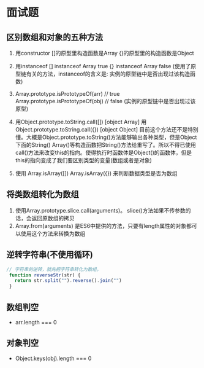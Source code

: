 <!--
 * @Author: x09898 coder_xujie@163.com
 * @Date: 2022-09-06 20:57:39
 * @LastEditors: x09898 coder_xujie@163.com
 * @FilePath: \HTML-CSS-Javascript-\面试题\JavaScript面试题\JavaSctipt面试题.md
 * @Description: 
-->
# 面试题

## 区别数组和对象的五种方法

1. 用constructor          []的原型里构造函数是Array
                          {}的原型里的构造函数是Object

2. 用instanceof           [] instanceof Array true
                         {} instanceof Array false
(使用了原型链有关的方法，instanceof的含义是: 实例的原型链中是否出现过该构造函数)

3. Array.prototype.isPrototypeOf(arr) // true
   Array.prototype.isPrototypeOf(obj) // false
(实例的原型链中是否出现过该原型)

4. 用Object.prototype.toString.call([])    [object Array]
   用Object.prototype.toString.call({})   [object Object]
   目前这个方法还不是特别懂。大概是Object.prototype.toString()方法能够输出各种类型，但是Object下面的String() Array()等构造函数把String()方法给重写了。所以不得已使用call()方法来改变this的指向。使得执行时函数体是Object()的函数体，但是this的指向变成了我们要区别类型的变量(数组或者是对象)

5. 使用 Array.isArray([]) Array.isArray({}) 来判断数据类型是否为数组

## 将类数组转化为数组

1. 使用Array.prototype.slice.call(arguments)。 slice()方法如果不传参数的话，会返回原数组的拷贝
2. Array.from(arguments)  是ES6中提供的方法，只要有length属性的对象都可以使用这个方法来转换为数组

## 逆转字符串(不使用循环)

```js
// 字符串的逆转，就先把字符串转化为数组。
 function reverseStr(str) {
   return str.split("").reverse().join("")
 }
```

## 数组判空

* arr.length === 0

## 对象判空

* Object.keys(obj).length === 0
